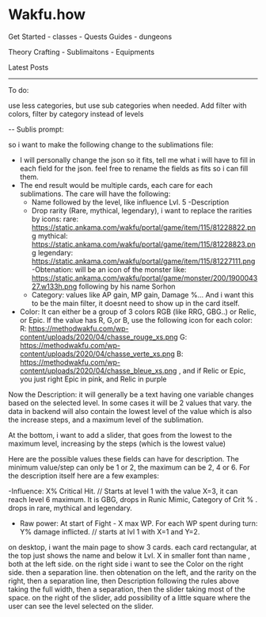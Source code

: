 # Wakfu.how

Get Started
    - classes
    - Quests
Guides
    - dungeons

Theory Crafting
    - Sublimaitons
    - Equipments

Latest Posts

---
To do:

use less categories, but use sub categories when needed. Add filter with colors, filter by category instead of levels

-- 
Sublis prompt: 


so i want to make the following change to the sublimations file:

- I will personally change the json so it fits, tell me what i will have to fill in each field for the json. feel free to rename the fields as fits so i can fill them.
- The end result would be multiple cards, each care for each sublimations. The care will have the following:
   - Name followed by the level, like influence Lvl. 5
    -Description
    - Drop rarity (Rare, mythical, legendary),  i want to replace the rarities by icons:  rare: https://static.ankama.com/wakfu/portal/game/item/115/81228822.png
mythical: https://static.ankama.com/wakfu/portal/game/item/115/81228823.png
legendary: https://static.ankama.com/wakfu/portal/game/item/115/81227111.png
     -Obtenation: will be an icon of the monster like: https://static.ankama.com/wakfu/portal/game/monster/200/190004327.w133h.png following by his name Sorhon
  - Category: values like AP gain, MP gain, Damage %... And i want this to be the main filter, it doesnt need to show up in the card itself.
 - Color: It can either be a group of 3 colors RGB (like RRG, GBG..) or Relic, or Epic. If the value has R, G,or B, use the following icon for each color: R: https://methodwakfu.com/wp-content/uploads/2020/04/chasse_rouge_xs.png G: https://methodwakfu.com/wp-content/uploads/2020/04/chasse_verte_xs.png B: https://methodwakfu.com/wp-content/uploads/2020/04/chasse_bleue_xs.png , and if Relic or Epic, you just right Epic in pink, and Relic in purple
   

Now the Description: it will generally be a text having one variable changes based on the selected level. In some cases it will be 2 values that vary. the data in backend will also contain the lowest level of the value which is also the increase steps, and a maximum level of the sublimation. 

At the bottom, i want to add a slider, that goes from the lowest to the maximum level, increasing by the steps (which is the lowest value)

Here are the possible values these fields can have for description. The minimum value/step can only be 1 or 2, the maximum can be 2, 4 or 6. For the description itself here are a few examples:

-Influence:  X% Critical Hit. // Starts at level 1 with the value X=3, it can reach level 6 maximum. It is GBG, drops in Runic Mimic, Category of Crit % . drops in rare, mythical and legendary.
- Raw power: At start of Fight - X max WP. For each WP spent during turn: Y% damage inflicted. // starts at lvl 1 with X=1 and Y=2. 

on desktop, i want the main page to show 3 cards. each card rectangular, at the top just shows the name and below it Lvl. X in smaller font than name , both at the left side. on the right side i want to see the Color on the right side. then a separation line. then obtenation on the left, and the rarity on the right, then a separation line, then Description following the rules above taking the full width, then a separation, then the slider taking most of the space. on the right of the slider, add possibility of a little square where the user can see the level selected on the slider.